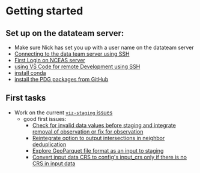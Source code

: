 # Getting started

## Set up on the datateam server:
- Make sure Nick has set you up with a user name on the datateam server
- [Connecting to the data team server using SSH](https://help.nceas.ucsb.edu/NCEAS/Computing/connecting_to_linux_using_ssh.html)
- [First Login on NCEAS server](https://help.nceas.ucsb.edu/NCEAS/Computing/first_login_to_nceas_analytical_server)
- [using VS Code for remote Development using SSH](https://code.visualstudio.com/docs/remote/ssh)
- [install conda](https://docs.conda.io/projects/conda/en/latest/user-guide/install/linux.html)
- [install the PDG packages from GitHub](https://stackoverflow.com/a/15268990)

## First tasks

- Work on the current [`viz-staging` issues](https://github.com/PermafrostDiscoveryGateway/viz-staging/issues)
  - good first issues:
    - [Check for invalid data values before staging and integrate removal of observation or fix for observation](https://github.com/PermafrostDiscoveryGateway/viz-staging/issues/21)
    - [Reintegrate option to output intersections in neighbor deduplication](https://github.com/PermafrostDiscoveryGateway/viz-staging/issues/44)
    - [Explore GeoParquet file format as an input to staging](https://github.com/PermafrostDiscoveryGateway/viz-staging/issues/40)
    - [Convert input data CRS to config's input_crs only if there is no CRS in input data](https://github.com/PermafrostDiscoveryGateway/viz-staging/issues/26)


